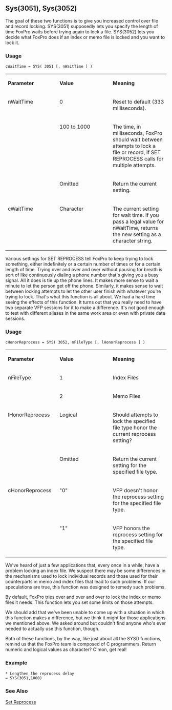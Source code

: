 ## Sys(3051), Sys(3052)

The goal of these two functions is to give you increased control over file and record locking. SYS(3051) supposedly lets you specify the length of time FoxPro waits before trying again to lock a file. SYS(3052) lets you decide what FoxPro does if an index or memo file is locked and you want to lock it.

### Usage

```foxpro
cWaitTime = SYS( 3051 [, nWaitTime ] )
```
<table>
<tr>
  <td width="32%" valign="top">
  <p><b>Parameter</b></p>
  </td>
  <td width="23%" valign="top">
  <p><b>Value</b></p>
  </td>
  <td width="45%" valign="top">
  <p><b>Meaning</b></p>
  </td>
 </tr>
<tr>
  <td width="32%" rowspan="3" valign="top">
  <p>nWaitTime</p>
  </td>
  <td width="23%" valign="top">
  <p>0</p>
  </td>
  <td width="45%" valign="top">
  <p>Reset to default (333 milliseconds).</p>
  </td>
 </tr>
<tr>
  <td width="33%" valign="top">
  <p>100 to 1000</p>
  </td>
  <td width="67%" valign="top">
  <p>The time, in milliseconds, FoxPro should wait between attempts to lock a file or record, if SET REPROCESS calls for multiple attempts.</p>
  </td>
 </tr>
<tr>
  <td width="33%" valign="top">
  <p>Omitted</p>
  </td>
  <td width="67%" valign="top">
  <p>Return the current setting.</p>
  </td>
 </tr>
<tr>
  <td width="32%" valign="top">
  <p>cWaitTime</p>
  </td>
  <td width="23%" valign="top">
  <p>Character</p>
  </td>
  <td width="45%" valign="top">
  <p>The current setting for wait time. If you pass a legal value for nWaitTime, returns the new setting as a character string. </p>
  </td>
 </tr>
</table>

Various settings for SET REPROCESS tell FoxPro to keep trying to lock something, either indefinitely or a certain number of times or for a certain length of time. Trying over and over and over without pausing for breath is sort of like continuously dialing a phone number that's giving you a busy signal. All it does is tie up the phone lines. It makes more sense to wait a minute to let the person get off the phone. Similarly, it makes sense to wait between locking attempts to let the other user finish with whatever you're trying to lock. That's what this function is all about. We had a hard time seeing the effects of this function. It turns out that you really need to have two separate VFP sessions for it to make a difference. It's not good enough to test with different aliases in the same work area or even with private data sessions.

### Usage

```foxpro
cHonorReprocess = SYS( 3052, nFileType [, lHonorReprocess ] )
```
<table>
<tr>
  <td width="32%" valign="top">
  <p><b>Parameter</b></p>
  </td>
  <td width="23%" valign="top">
  <p><b>Value</b></p>
  </td>
  <td width="45%" valign="top">
  <p><b>Meaning</b></p>
  </td>
 </tr>
<tr>
  <td width="32%" rowspan="2" valign="top">
  <p>nFileType</p>
  </td>
  <td width="23%" valign="top">
  <p>1</p>
  </td>
  <td width="45%" valign="top">
  <p>Index Files</p>
  </td>
 </tr>
<tr>
  <td width="33%" valign="top">
  <p>2</p>
  </td>
  <td width="67%" valign="top">
  <p>Memo Files</p>
  </td>
 </tr>
<tr>
  <td width="32%" rowspan="2" valign="top">
  <p>lHonorReprocess</p>
  </td>
  <td width="23%" valign="top">
  <p>Logical</p>
  </td>
  <td width="45%" valign="top">
  <p>Should attempts to lock the specified file type honor the current reprocess setting?</p>
  </td>
 </tr>
<tr>
  <td width="33%" valign="top">
  <p>Omitted</p>
  </td>
  <td width="67%" valign="top">
  <p>Return the current setting for the specified file type.</p>
  </td>
 </tr>
<tr>
  <td width="32%" rowspan="2" valign="top">
  <p>cHonorReprocess</p>
  </td>
  <td width="23%" valign="top">
  <p>&quot;0&quot;</p>
  </td>
  <td width="45%" valign="top">
  <p>VFP doesn't honor the reprocess setting for the specified file type.</p>
  </td>
 </tr>
<tr>
  <td width="33%" valign="top">
  <p>&quot;1&quot;</p>
  </td>
  <td width="67%" valign="top">
  <p>VFP honors the reprocess setting for the specified file type.</p>
  </td>
 </tr>
</table>

We've heard of just a few applications that, every once in a while, have a problem locking an index file. We suspect there may be some differences in the mechanisms used to lock individual records and those used for their counterparts in memo and index files that lead to such problems. If our speculations are true, this function was designed to remedy such problems.

By default, FoxPro tries over and over and over to lock the index or memo files it needs. This function lets you set some limits on those attempts.

We should add that we've been unable to come up with a situation in which this function makes a difference, but we think it might for those applications we mentioned above. We asked around but couldn't find anyone who's ever needed to actually use this function, though.

Both of these functions, by the way, like just about all the SYS() functions, remind us that the FoxPro team is composed of C programmers. Return numeric and logical values as character? C'mon, get real!

### Example

```foxpro
* Lengthen the reprocess delay
= SYS(3051,1000)
```
### See Also

[Set Reprocess](s4g206.md)